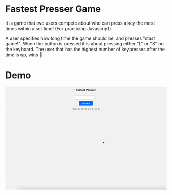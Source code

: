 # Fastest Presser Game

It is game that two users compete about who can press a key the most times within a set time!
(For practicing Javascript)

A user specifies how long time the game should be, and presses "start game!". When the button is pressed it is about pressing either "L" or "S" on the keyboard. The user that has the highest number of keypresses after the time is up, wins 🎉

# Demo
![](https://github.com/MerajSharifi/Fastest-Presser/blob/main/fp-demo.gif)
